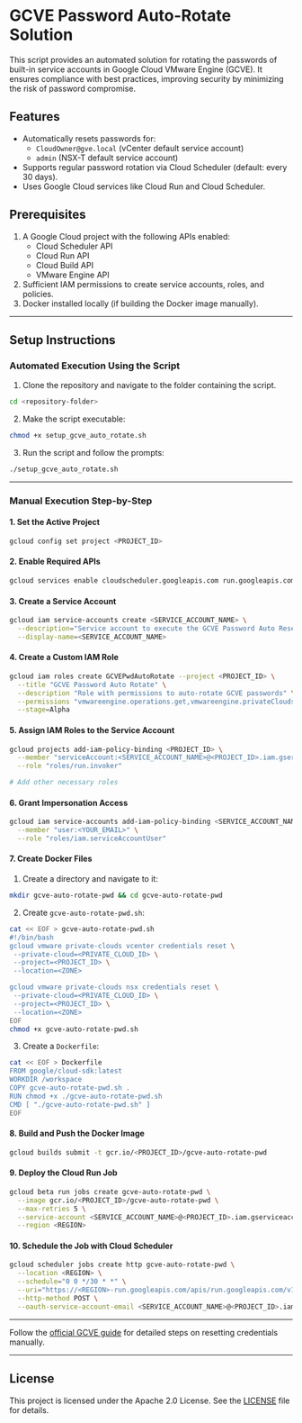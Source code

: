 # GCVE Password Auto-Rotate Solution

This script provides an automated solution for rotating the passwords of built-in service accounts in Google Cloud VMware Engine (GCVE). It ensures compliance with best practices, improving security by minimizing the risk of password compromise.

## Features
- Automatically resets passwords for:
  - `CloudOwner@gve.local` (vCenter default service account)
  - `admin` (NSX-T default service account)
- Supports regular password rotation via Cloud Scheduler (default: every 30 days).
- Uses Google Cloud services like Cloud Run and Cloud Scheduler.

## Prerequisites
1. A Google Cloud project with the following APIs enabled:
   - Cloud Scheduler API
   - Cloud Run API
   - Cloud Build API
   - VMware Engine API
2. Sufficient IAM permissions to create service accounts, roles, and policies.
3. Docker installed locally (if building the Docker image manually).

---

## Setup Instructions

### **Automated Execution Using the Script**

1. Clone the repository and navigate to the folder containing the script.
```bash
cd <repository-folder>
```
2. Make the script executable:
```bash
chmod +x setup_gcve_auto_rotate.sh
```
3. Run the script and follow the prompts:
```bash
./setup_gcve_auto_rotate.sh
```

---

### **Manual Execution Step-by-Step**

#### 1. Set the Active Project
```bash
gcloud config set project <PROJECT_ID>
```

#### 2. Enable Required APIs
```bash
gcloud services enable cloudscheduler.googleapis.com run.googleapis.com cloudbuild.googleapis.com vmwareengine.googleapis.com
```

#### 3. Create a Service Account
```bash
gcloud iam service-accounts create <SERVICE_ACCOUNT_NAME> \
  --description="Service account to execute the GCVE Password Auto Reset solution" \
  --display-name=<SERVICE_ACCOUNT_NAME>
```

#### 4. Create a Custom IAM Role
```bash
gcloud iam roles create GCVEPwdAutoRotate --project <PROJECT_ID> \
  --title "GCVE Password Auto Rotate" \
  --description "Role with permissions to auto-rotate GCVE passwords" \
  --permissions "vmwareengine.operations.get,vmwareengine.privateClouds.get,vmwareengine.privateClouds.resetNsxCredentials,vmwareengine.privateClouds.resetVcenterCredentials" \
  --stage=Alpha
```

#### 5. Assign IAM Roles to the Service Account
```bash
gcloud projects add-iam-policy-binding <PROJECT_ID> \
  --member "serviceAccount:<SERVICE_ACCOUNT_NAME>@<PROJECT_ID>.iam.gserviceaccount.com" \
  --role "roles/run.invoker"

# Add other necessary roles
```

#### 6. Grant Impersonation Access
```bash
gcloud iam service-accounts add-iam-policy-binding <SERVICE_ACCOUNT_NAME>@<PROJECT_ID>.iam.gserviceaccount.com \
  --member "user:<YOUR_EMAIL>" \
  --role "roles/iam.serviceAccountUser"
```

#### 7. Create Docker Files
1. Create a directory and navigate to it:
```bash
mkdir gcve-auto-rotate-pwd && cd gcve-auto-rotate-pwd
```
2. Create `gcve-auto-rotate-pwd.sh`:
```bash
cat << EOF > gcve-auto-rotate-pwd.sh
#!/bin/bash
gcloud vmware private-clouds vcenter credentials reset \
 --private-cloud=<PRIVATE_CLOUD_ID> \
 --project=<PROJECT_ID> \
 --location=<ZONE>

gcloud vmware private-clouds nsx credentials reset \
 --private-cloud=<PRIVATE_CLOUD_ID> \
 --project=<PROJECT_ID> \
 --location=<ZONE>
EOF
chmod +x gcve-auto-rotate-pwd.sh
```
3. Create a `Dockerfile`:
```bash
cat << EOF > Dockerfile
FROM google/cloud-sdk:latest
WORKDIR /workspace
COPY gcve-auto-rotate-pwd.sh .
RUN chmod +x ./gcve-auto-rotate-pwd.sh
CMD [ "./gcve-auto-rotate-pwd.sh" ]
EOF
```

#### 8. Build and Push the Docker Image
```bash
gcloud builds submit -t gcr.io/<PROJECT_ID>/gcve-auto-rotate-pwd
```

#### 9. Deploy the Cloud Run Job
```bash
gcloud beta run jobs create gcve-auto-rotate-pwd \
  --image gcr.io/<PROJECT_ID>/gcve-auto-rotate-pwd \
  --max-retries 5 \
  --service-account <SERVICE_ACCOUNT_NAME>@<PROJECT_ID>.iam.gserviceaccount.com \
  --region <REGION>
```

#### 10. Schedule the Job with Cloud Scheduler
```bash
gcloud scheduler jobs create http gcve-auto-rotate-pwd \
  --location <REGION> \
  --schedule="0 0 */30 * *" \
  --uri="https://<REGION>-run.googleapis.com/apis/run.googleapis.com/v1/namespaces/<PROJECT_ID>/jobs/gcve-auto-rotate-pwd:run" \
  --http-method POST \
  --oauth-service-account-email <SERVICE_ACCOUNT_NAME>@<PROJECT_ID>.iam.gserviceaccount.com
```


---

Follow the [official GCVE guide](https://cloud.google.com/vmware-engine/docs/vmware-platform/howto-access-management#reset-access-credentials) for detailed steps on resetting credentials manually.

---

## License
This project is licensed under the Apache 2.0 License. See the [LICENSE](LICENSE) file for details.